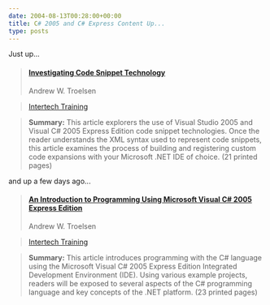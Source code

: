 ```yaml
---
date: 2004-08-13T00:28:00+00:00
title: C# 2005 and C# Express Content Up...
type: posts
---
```

Just up...

> #### [Investigating Code Snippet Technology](http://msdn.microsoft.com/vcsharp/default.aspx?pull=/library/en-us/dnvs05/html/codesnippets.asp)
>
> Andrew W. Troelsen

> [Intertech Training](http://www.intertechtraining.com/)

> **Summary:** This article explorers the use of Visual Studio 2005 and Visual C# 2005 Express Edition code snippet technologies. Once the reader understands the XML syntax used to represent code snippets, this article examines the process of building and registering custom code expansions with your Microsoft .NET IDE of choice. (21 printed pages)

and up a few days ago...

> #### [An Introduction to Programming Using Microsoft Visual C# 2005 Express Edition](http://msdn.microsoft.com/vcsharp/default.aspx?pull=/library/en-us/dnvs05/html/usingcsharpexpress.asp)
>
> Andrew W. Troelsen

> [Intertech Training](http://www.intertechtraining.com/)

> **Summary:** This article introduces programming with the C# language using the Microsoft Visual C# 2005 Express Edition Integrated Development Environment (IDE). Using various example projects, readers will be exposed to several aspects of the C# programming language and key concepts of the .NET platform. (23 printed pages)
